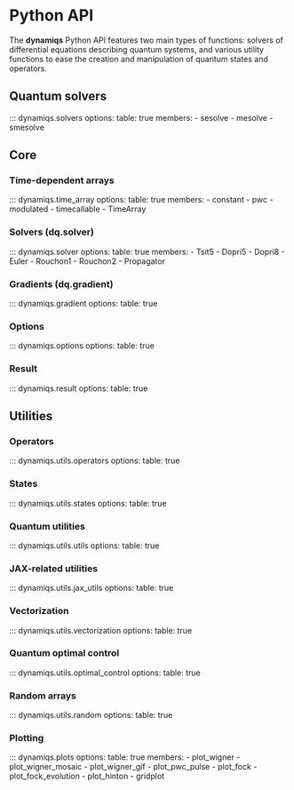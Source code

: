 # Python API

The **dynamiqs** Python API features two main types of functions: solvers of differential equations describing quantum systems, and various utility functions to ease the creation and manipulation of quantum states and operators.

## Quantum solvers

::: dynamiqs.solvers
    options:
        table: true
        members:
            - sesolve
            - mesolve
            - smesolve

## Core

### Time-dependent arrays

::: dynamiqs.time_array
    options:
        table: true
        members:
            - constant
            - pwc
            - modulated
            - timecallable
            - TimeArray

### Solvers (dq.solver)

::: dynamiqs.solver
    options:
        table: true
        members:
            - Tsit5
            - Dopri5
            - Dopri8
            - Euler
            - Rouchon1
            - Rouchon2
            - Propagator

### Gradients (dq.gradient)

::: dynamiqs.gradient
    options:
        table: true

### Options

::: dynamiqs.options
    options:
        table: true

### Result

::: dynamiqs.result
    options:
        table: true

## Utilities

### Operators

::: dynamiqs.utils.operators
    options:
        table: true

### States

::: dynamiqs.utils.states
    options:
        table: true

### Quantum utilities

::: dynamiqs.utils.utils
    options:
        table: true

### JAX-related utilities

::: dynamiqs.utils.jax_utils
    options:
        table: true

### Vectorization

::: dynamiqs.utils.vectorization
    options:
        table: true

### Quantum optimal control

::: dynamiqs.utils.optimal_control
    options:
        table: true

### Random arrays

::: dynamiqs.utils.random
    options:
        table: true

### Plotting

::: dynamiqs.plots
    options:
        table: true
        members:
            - plot_wigner
            - plot_wigner_mosaic
            - plot_wigner_gif
            - plot_pwc_pulse
            - plot_fock
            - plot_fock_evolution
            - plot_hinton
            - gridplot
